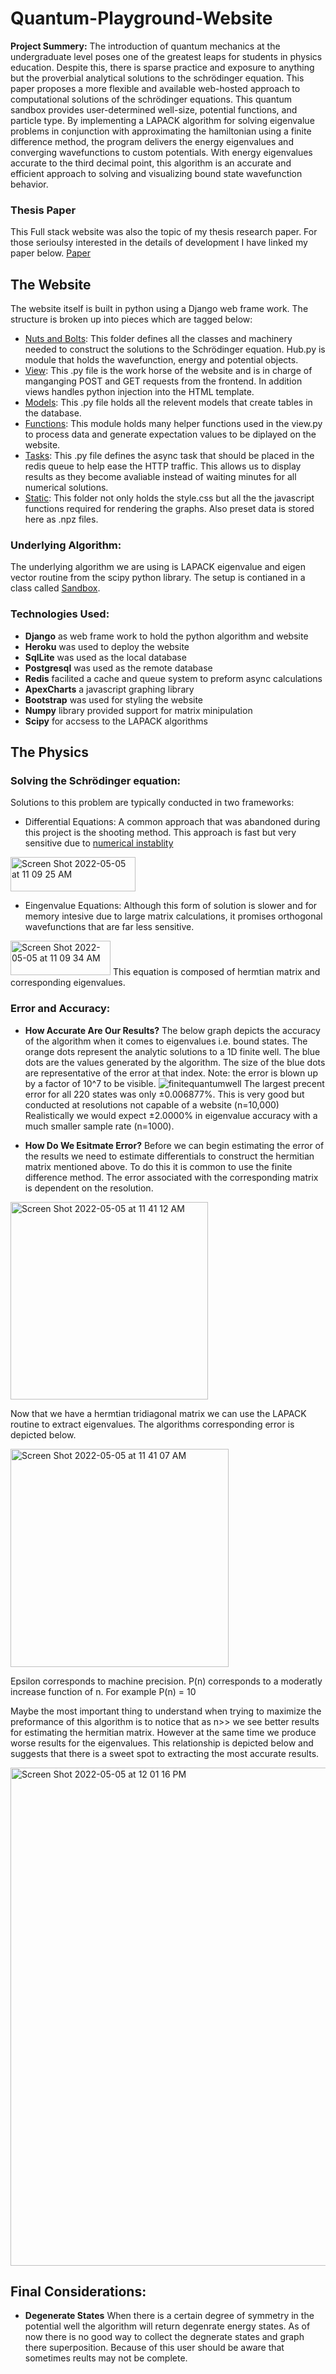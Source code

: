 # Quantum-Playground-Website

**Project Summery:** 
The introduction of quantum mechanics at the undergraduate level poses one of the greatest leaps for students in physics education. Despite this, there is sparse practice and exposure to anything but the proverbial analytical solutions to the schrödinger equation. This paper proposes a more flexible and available web-hosted approach to computational solutions of the schrödinger equations. This quantum sandbox provides user-determined well-size,  potential functions, and particle type. By implementing a LAPACK algorithm for solving eigenvalue problems in conjunction with approximating the hamiltonian using a finite difference method, the program delivers the energy eigenvalues and converging wavefunctions to custom potentials. With energy eigenvalues accurate to the third decimal point, this algorithm is an accurate and efficient approach to solving and visualizing bound state wavefunction behavior.
### Thesis Paper
This Full stack website was also the topic of my thesis research paper. For those serioulsy interested in the details of development I have linked my paper below. [Paper](file:///Users/meiloseiter/Downloads/PleaseLetMeGraduate.pdf)
## The Website
The website itself is built in python using a Django web frame work. The structure is broken up into pieces which are tagged below:
- [Nuts and Bolts](https://github.com/meilseit/Quantum-Playground-Website/tree/master/website/nuts_bolts): This folder defines all the classes and machinery needed to construct the solutions to the Schrödinger equation. Hub.py is module that holds the wavefunction, energy and potential objects.
- [View](https://github.com/meilseit/Quantum-Playground-Website/blob/master/website/views.py):  This .py file is the work horse of the website and is in charge of manganging POST and GET requests from the frontend. In addition views handles python injection into the HTML template.
- [Models](https://github.com/meilseit/Quantum-Playground-Website/blob/master/website/models.py): This .py file holds all the relevent models that create tables in the database.
- [Functions](https://github.com/meilseit/Quantum-Playground-Website/blob/master/website/functions.py): This module holds many helper functions used in the view.py to process data and generate expectation values to be diplayed on the website.
- [Tasks](https://github.com/meilseit/Quantum-Playground-Website/blob/master/website/tasks.py): This .py file defines the async task that should be placed in the redis queue to help ease the HTTP traffic. This allows us to display results as they become avaliable instead of waiting minutes for all numerical solutions.
- [Static](https://github.com/meilseit/Quantum-Playground-Website/tree/master/website/static/website): This folder not only holds the style.css but all the the javascript functions required for rendering the graphs. Also preset data is stored here as .npz files.

### Underlying Algorithm:
The underlying algorithm we are using is LAPACK eigenvalue and eigen vector routine from the scipy python library. The setup is contianed in a class called [Sandbox](https://github.com/meilseit/Quantum-Playground-Website/blob/master/website/nuts_bolts/hub.py). 
### Technologies Used:
- **Django** as web frame work to hold the python algorithm and website
- **Heroku** was used to deploy the website
- **SqlLite** was used as the local database
- **Postgresql** was used as the remote database 
- **Redis** facilited a cache and queue system to preform async calculations
- **ApexCharts** a javascript graphing library
- **Bootstrap** was used for styling the website
- **Numpy** library provided support for matrix minipulation
- **Scipy** for accsess to the LAPACK algorithms

## The Physics

### Solving the Schrödinger equation:
Solutions to this problem are typically conducted in two frameworks: 
- Differential Equations:
A common approach that was abandoned during this project is the shooting method. This approach is fast but very sensitive due to [numerical instablity](https://geo.libretexts.org/Bookshelves/Meteorology_and_Climate_Science/Book%3A_Practical_Meteorology_(Stull)/20%3A_Numerical_Weather_Prediction_(NWP)/20.03%3A_Section_4-#:~:text=3.-,Numerical%20Instability,one%20cause%20of%20numerical%20instability.)

<img height= "55" width="200" alt="Screen Shot 2022-05-05 at 11 09 25 AM" src="https://user-images.githubusercontent.com/75337068/166976455-00d90236-92b7-495f-8349-69f02dd101cb.png">

- Eingenvalue Equations:
Although this form of solution is slower and for memory intesive due to large matrix calculations, it promises orthogonal wavefunctions that are far less sensitive.
<img height= "55" width="160" alt="Screen Shot 2022-05-05 at 11 09 34 AM" src="https://user-images.githubusercontent.com/75337068/166976440-d302c4c3-8003-42b1-8526-eeba3e0dc6fa.png">
This equation is composed of hermtian matrix and corresponding eigenvalues.


### Error and Accuracy:
- **How Accurate Are Our Results?**
The below graph depicts the accuracy of the algorithm when it comes to eigenvalues i.e. bound states. The orange dots represent the analytic solutions to a 1D finite well. The blue dots are the values generated by the algorithm. The size of the blue dots are representative of the error at that index. Note: the error is blown up by a factor of 10^7 to be visible.
![finitequantumwell](https://user-images.githubusercontent.com/75337068/166973123-c96e16ad-eb44-4f6b-870e-eb08f751a5a5.png)
The largest precent error for all 220 states was only ±0.006877%. This is very good but conducted at resolutions not capable of a website (n=10,000) Realistically we would expect ±2.0000% in eigenvalue accuracy with a much smaller sample rate (n=1000).

- **How Do We Esitmate Error?**
Before we can begin estimating the error of the results we need to estimate differentials to construct the hermitian matrix
mentioned above. To do this it is common to use the finite difference method. The error associated with the corresponding matrix is dependent on the resolution.
<img width="316" alt="Screen Shot 2022-05-05 at 11 41 12 AM" src="https://user-images.githubusercontent.com/75337068/166981560-0e8c82fb-7a05-4d3a-849b-df7e0d6c248a.png">


Now that we have a hermtian tridiagonal matrix we can use the LAPACK routine to extract eigenvalues. The algorithms corresponding error is depicted below. 

<img width="349" alt="Screen Shot 2022-05-05 at 11 41 07 AM" src="https://user-images.githubusercontent.com/75337068/166981576-68d79346-cec3-47e6-917f-e1c8ea97d655.png">

Epsilon corresponds to machine precision. P(n) corresponds to a moderatly increase function of n. For example P(n) = 10

Maybe the most important thing to understand when trying to maximize the preformance of this algorithm is to notice that as n>> we see better results for estimating the hermitian matrix. However at the same time we produce worse results for the eigenvalues. This relationship is depicted below and suggests that there is a sweet spot to extracting the most accurate results.

<img width="797" alt="Screen Shot 2022-05-05 at 12 01 16 PM" src="https://user-images.githubusercontent.com/75337068/166984883-c7fb7a74-8f58-4e62-bcae-b5dd07a5625c.png">

## Final Considerations:
- **Degenerate States**
When there is a certain degree of symmetry in the potential well the algorithm will return degenrate energy states. As of now there is no good way to collect the degnerate states and graph there superposition. Because of this user should be aware that sometimes reults may not be complete.








